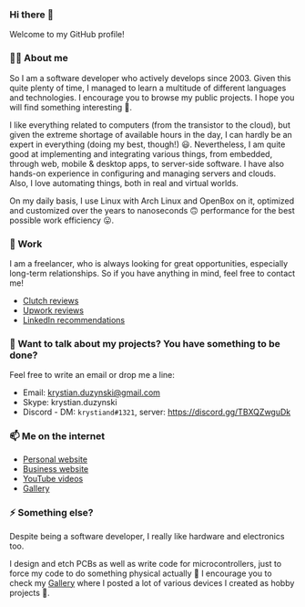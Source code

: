 ### Hi there :wave:

Welcome to my GitHub profile!

### :astronaut: About me

So I am a software developer who actively develops since 2003. Given this quite plenty of time, I managed to learn a multitude of different languages and technologies. I encourage you to browse my public projects. I hope you will find something interesting :thinking:.

I like everything related to computers (from the transistor to the cloud), but given the extreme shortage of available hours in the day, I can hardly be an expert in everything (doing my best, though!) :smiley:. Nevertheless, I am quite good at implementing and integrating various things, from embedded, through web, mobile & desktop apps, to server-side software. I have also hands-on experience in configuring and managing servers and clouds. Also, I love automating things, both in real and virtual worlds.

On my daily basis, I use Linux with Arch Linux and OpenBox on it, optimized and customized over the years to nanoseconds :upside_down_face: performance for the best possible work efficiency :stuck_out_tongue:.

### :briefcase: Work

I am a freelancer, who is always looking for great opportunities, especially long-term relationships. So if you have anything in mind, feel free to contact me!

* [Clutch reviews](https://clutch.co/profile/kdsolutions#reviews)
* [Upwork reviews](https://www.upwork.com/fl/krystianduzynski)
* [LinkedIn recommendations](https://www.linkedin.com/in/krystian-duzynski/)

### :speech_balloon: Want to talk about my projects? You have something to be done?

Feel free to write an email or drop me a line:

- Email: krystian.duzynski@gmail.com
- Skype: krystian.duzynski
- Discord - DM: `krystiand#1321`, server: https://discord.gg/TBXQZwguDk

### :mailbox: Me on the internet

- [Personal website](https://krystiand.net/)
- [Business website](http://kdsolutions.com/)
- [YouTube videos](https://www.youtube.com/user/krystiand/videos)
- [Gallery](https://krystiand.net/gallery)

### :zap: Something else?

Despite being a software developer, I really like hardware and electronics too.

I design and etch PCBs as well as write code for microcontrollers, just to force my code to do something physical actually :slightly_smiling_face: I encourage you to check my [Gallery](https://krystiand.net/gallery) where I posted a lot of various devices I created as hobby projects :slightly_smiling_face:.
